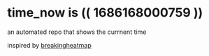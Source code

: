 # time_now is (( 1686168000759 ))

an automated repo that shows the currnent time

inspired by [breakingheatmap](https://github.com/breakingheatmap/breakingheatmap)